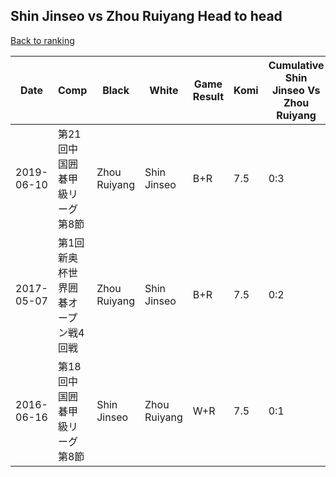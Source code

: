 ## Shin Jinseo vs Zhou Ruiyang Head to head

[Back to ranking](../../index.md)




| **Date** | **Comp** | **Black** | **White** | **Game Result** | **Komi** | **Cumulative Shin Jinseo Vs Zhou Ruiyang** | **Shin Jinseo Streak** | **Zhou Ruiyang Streak** | 
| --- | --- | --- | --- | --- | --- | --- | --- | --- |
| 2019-06-10 | 第21回中国囲碁甲級リーグ第8節 | Zhou Ruiyang | Shin Jinseo | B+R | 7.5 | 0:3 | 0 | 3 | 
| 2017-05-07 | 第1回新奥杯世界囲碁オープン戦4回戦 | Zhou Ruiyang | Shin Jinseo | B+R | 7.5 | 0:2 | 0 | 2 | 
| 2016-06-16 | 第18回中国囲碁甲級リーグ第8節 | Shin Jinseo | Zhou Ruiyang | W+R | 7.5 | 0:1 | 0 | 1 |




